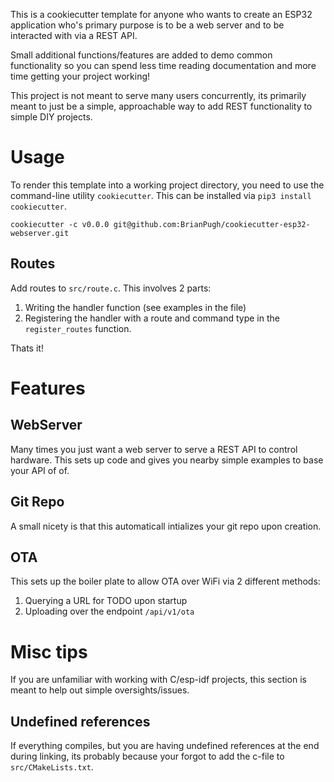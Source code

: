 This is a cookiecutter template for anyone who wants to create an ESP32 application
who's primary purpose is to be a web server and to be interacted with via a REST
API.

Small additional functions/features are added to demo common functionality
so you can spend less time reading documentation and more time getting
your project working!

This project is not meant to serve many users concurrently, its primarily
meant to just be a simple, approachable way to add REST functionality
to simple DIY projects.

# Usage
To render this template into a working project directory, you need to use the
command-line utility `cookiecutter`. This can be installed via `pip3 install cookiecutter`.

```
cookiecutter -c v0.0.0 git@github.com:BrianPugh/cookiecutter-esp32-webserver.git
```

## Routes

Add routes to `src/route.c`. This involves 2 parts:

1. Writing the handler function (see examples in the file)
2. Registering the handler with a route and command type in the `register_routes`
   function.

Thats it!

# Features

## WebServer
Many times you just want a web server to serve a REST API to control hardware.
This sets up code and gives you nearby simple examples to base your API of of.

## Git Repo
A small nicety is that this automaticall intializes your git repo upon
creation.

## OTA
This sets up the boiler plate to allow OTA over WiFi via 2 different methods:

1. Querying a URL for TODO upon startup 
2. Uploading over the endpoint `/api/v1/ota`

# Misc tips

If you are unfamiliar with working with C/esp-idf projects, this section is 
meant to help out simple oversights/issues.

## Undefined references
If everything compiles, but you are having undefined references at the end
during linking, its probably because your forgot to add the c-file to 
`src/CMakeLists.txt`.
